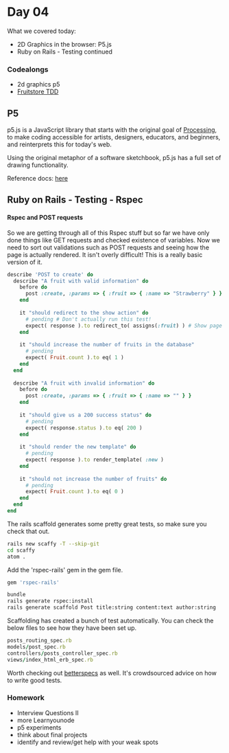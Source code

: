 # Day 04

What we covered today:

* 2D Graphics in the browser: P5.js
* Ruby on Rails - Testing continued



### Codealongs <a id="codealongs"></a>

* ​2d graphics p5
* [Fruitstore TDD](https://github.com/textchimp/wdi-27/tree/master/week10/fruitstore-tdd)​

## P5

p5.js is a JavaScript library that starts with the original goal of [Processing](http://processing.org/), to make coding accessible for artists, designers, educators, and beginners, and reinterprets this for today's web.

Using the original metaphor of a software sketchbook, p5.js has a full set of drawing functionality.

Reference docs: [here](https://p5js.org/reference/)​

## Ruby on Rails - Testing - Rspec

#### Rspec and POST requests <a id="rspec-and-post-requests"></a>

So we are getting through all of this Rspec stuff but so far we have only done things like GET requests and checked existence of variables. Now we need to sort out validations such as POST requests and seeing how the page is actually rendered. It isn't overly difficult! This is a really basic version of it.

```ruby
describe 'POST to create' do
  describe "A fruit with valid information" do
    before do
      post :create, :params => { :fruit => { :name => "Strawberry" } }
    end
​
    it "should redirect to the show action" do
      # pending # Don't actually run this test!
      expect( response ).to redirect_to( assigns(:fruit) ) # Show page
    end
​
    it "should increase the number of fruits in the database"
      # pending
      expect( Fruit.count ).to eq( 1 )
    end
  end
​
  describe "A fruit with invalid information" do
    before do
      post :create, :params => { :fruit => { :name => "" } }
    end
​
    it "should give us a 200 success status" do
      # pending
      expect( response.status ).to eq( 200 )
    end
​
    it "should render the new template" do
      # pending
      expect( response ).to render_template( :new )
    end
​
    it "should not increase the number of fruits" do
      # pending
      expect( Fruit.count ).to eq( 0 )
    end
  end
end
```

The rails scaffold generates some pretty great tests, so make sure you check that out.

```bash
rails new scaffy -T --skip-git
cd scaffy
atom .
```

Add the 'rspec-rails' gem in the gem file.

```bash
gem 'rspec-rails'
```

```bash
bundle
rails generate rspec:install
rails generate scaffold Post title:string content:text author:string
```

Scaffolding has created a bunch of test automatically. You can check the below files to see how they have been set up.

```ruby
posts_routing_spec.rb
models/post_spec.rb
controllers/posts_controller_spec.rb
views/index_html_erb_spec.rb
```

Worth checking out [betterspecs](http://betterspecs.org/) as well. It's crowdsourced advice on how to write good tests.

### Homework <a id="homework"></a>

* Interview Questions II 
* more Learnyounode
* p5 experiments
* think about final projects
* identify and review/get help with your weak spots



